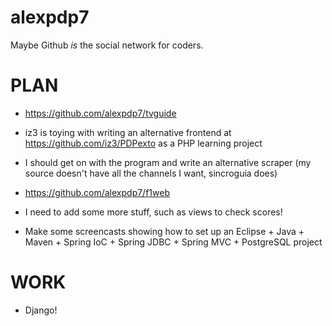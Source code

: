 alexpdp7
========

Maybe Github *is* the social network for coders.

PLAN
====

* https://github.com/alexpdp7/tvguide
 * iz3 is toying with writing an alternative frontend at https://github.com/iz3/PDPexto as a PHP learning project
 * I should get on with the program and write an alternative scraper (my source doesn't have all the channels I want, sincroguia does)
* https://github.com/alexpdp7/f1web
 * I need to add some more stuff, such as views to check scores!

* Make some screencasts showing how to set up an Eclipse + Java + Maven + Spring IoC + Spring JDBC + Spring MVC + PostgreSQL project

WORK
====

* Django!
